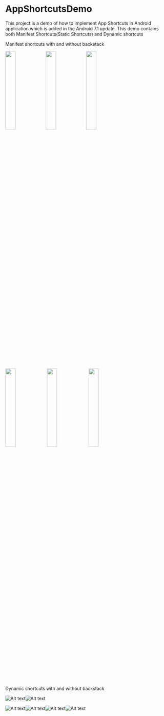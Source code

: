 # AppShortcutsDemo
This project is a demo of how to implement App Shortcuts in Android application which is added in the Android 7.1 update. This demo contains both Manifest Shortcuts(Static Shortcuts) and Dynamic shortcuts

Manifest shortcuts with and without backstack

<img src="/images/manifest_sc_newtask.png" width="25%" /><img src="/images/dynamic_sc_newtask.png?" width="25%" /><img src="/images/manifest_sc_pinned.png" width="25%" />

<img src="/images/manifest_sc_backstack.png" width="25%" />
<img src="/images/manifest_sc_backstack_completeted.png" width="25%" /> 
<img src="/images/manifest_sc_backstack_mainscreen.png" width="25%" />


Dynamic shortcuts with and without backstack


![Alt text](/images/dynamic_sc_backstack.png? "")![Alt text](/images/dynamic_sc_newtask? "")

![Alt text](/images/dynamic_sc_backstack.png? "")![Alt text](/images/dynamic_sc_backstack_completed.png? "")![Alt text](/images/dynamic_sc_backstack_main.png? "")![Alt text](/images/dynamic_sc_homescreen.png? "")

